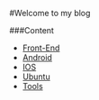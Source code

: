 #Welcome to my blog

###Content
  + [Front-End]()
  + [Android]()
  + [IOS]()
  + [Ubuntu]()
  + [Tools](./Tools/valgrind.md)

